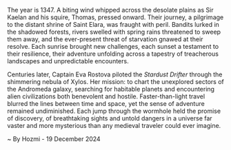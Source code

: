 
The year is 1347.  A biting wind whipped across the desolate plains as Sir Kaelan and his squire, Thomas, pressed onward. Their journey, a pilgrimage to the distant shrine of Saint Elara, was fraught with peril.  Bandits lurked in the shadowed forests, rivers swelled with spring rains threatened to sweep them away, and the ever-present threat of starvation gnawed at their resolve. Each sunrise brought new challenges, each sunset a testament to their resilience, their adventure unfolding across a tapestry of treacherous landscapes and unpredictable encounters.

Centuries later,  Captain Eva Rostova piloted the *Stardust Drifter* through the shimmering nebula of Xylos.  Her mission: to chart the unexplored sectors of the Andromeda galaxy, searching for habitable planets and encountering alien civilizations both benevolent and hostile.  Faster-than-light travel blurred the lines between time and space, yet the sense of adventure remained undiminished.  Each jump through the wormhole held the promise of discovery, of breathtaking sights and untold dangers in a universe far vaster and more mysterious than any medieval traveler could ever imagine.

~ By Hozmi - 19 December 2024
